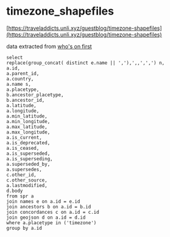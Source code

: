 # timezone_shapefiles

[https://traveladdicts.unli.xyz/guestblog/timezone-shapefiles](https://traveladdicts.unli.xyz/guestblog/timezone-shapefiles)

data extracted from [who's on first](https://github.com/whosonfirst-data/whosonfirst-data/blob/master/LICENSE.md)

```
select 
replace(group_concat( distinct e.name || ','),',,',',') n,
a.id,
a.parent_id,
a.country,
a.name s,
a.placetype,
b.ancestor_placetype,
b.ancestor_id,
a.latitude,
a.longitude,
a.min_latitude,
a.min_longitude,
a.max_latitude,
a.max_longitude,
a.is_current,
a.is_deprecated,
a.is_ceased,
a.is_superseded,
a.is_superseding,
a.superseded_by,
a.supersedes,
c.other_id,
c.other_source,
a.lastmodified,
d.body
from spr a
join names e on a.id = e.id
join ancestors b on a.id = b.id
join concordances c on a.id = c.id
join geojson d on a.id = d.id
where a.placetype in ('timezone')
group by a.id 
```
